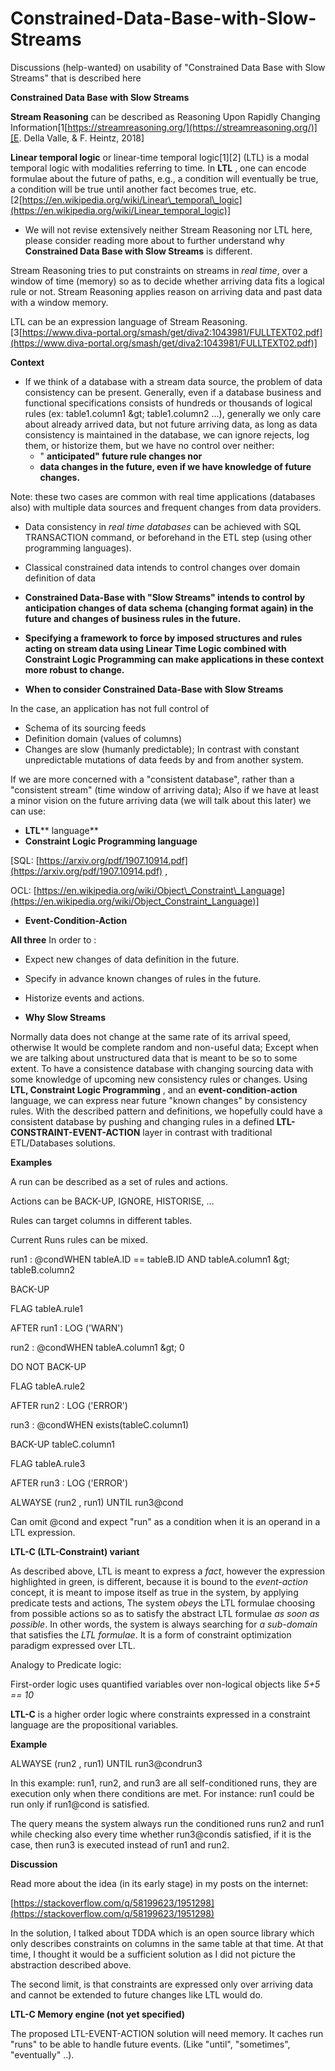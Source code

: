 # Constrained-Data-Base-with-Slow-Streams
Discussions (help-wanted) on usability of "Constrained Data Base with Slow Streams" that is described here



**Constrained Data Base with Slow Streams**

**Stream Reasoning** can be described as Reasoning Upon Rapidly Changing Information[1[https://streamreasoning.org/](https://streamreasoning.org/)][E. Della Valle, &amp; F. Heintz, 2018]

**Linear temporal logic** or linear-time temporal logic[1][2] (LTL) is a modal temporal logic with modalities referring to time. In **LTL** , one can encode formulae about the future of paths, e.g., a condition will eventually be true, a condition will be true until another fact becomes true, etc. [2[https://en.wikipedia.org/wiki/Linear\_temporal\_logic](https://en.wikipedia.org/wiki/Linear_temporal_logic)]

- We will not revise extensively neither Stream Reasoning nor LTL here, please consider reading more about to further understand why **Constrained Data Base with Slow Streams** is different.

Stream Reasoning tries to put constraints on streams in _real time_, over a window of time (memory) so as to decide whether arriving data fits a logical rule or not. Stream Reasoning applies reason on arriving data and past data with a window memory.

LTL can be an expression language of Stream Reasoning. [3[https://www.diva-portal.org/smash/get/diva2:1043981/FULLTEXT02.pdf](https://www.diva-portal.org/smash/get/diva2:1043981/FULLTEXT02.pdf)]

**Context**

- If we think of a database with a stream data source, the problem of data consistency can be present. Generally, even if a database business and functional specifications consists of hundreds or thousands of logical rules (ex: table1.column1 \&gt; table1.column2 …), generally we only care about already arrived data, but not future arriving data, as long as data consistency is maintained in the database, we can ignore rejects, log them, or historize them, but we have no control over neither:
  - &quot; **anticipated&quot; future rule changes nor**
  - **data changes in the future, even if we have knowledge of future changes.**

Note: these two cases are common with real time applications (databases also) with multiple data sources and frequent changes from data providers.

- Data consistency in _real time databases_ can be achieved with SQL TRANSACTION command, or beforehand in the ETL step (using other programming languages).
- Classical constrained data intends to control changes over domain definition of data
- **Constrained Data-Base with &quot;Slow Streams&quot; intends to control by anticipation changes of data schema (changing format again) in the future and changes of business rules in the future.**
- **Specifying a framework to force by imposed structures and rules acting on stream data using Linear Time Logic combined with Constraint Logic Programming can make applications in these context more robust to change.**

- **When to consider Constrained Data-Base with Slow Streams**

In the case, an application has not full control of

- Schema of its sourcing feeds
- Definition domain (values of columns)
- Changes are slow (humanly predictable); In contrast with constant unpredictable mutations of data feeds by and from another system.

If we are more concerned with a &quot;consistent database&quot;, rather than a &quot;consistent stream&quot; (time window of arriving data); Also if we have at least a minor vision on the future arriving data (we will talk about this later) we can use:

- **LTL**** language**
- **Constraint Logic Programming language**

[SQL: [https://arxiv.org/pdf/1907.10914.pdf](https://arxiv.org/pdf/1907.10914.pdf) ,

OCL: [https://en.wikipedia.org/wiki/Object\_Constraint\_Language](https://en.wikipedia.org/wiki/Object_Constraint_Language)]

- **Event-Condition-Action**

**All three** In order to :

- Expect new changes of data definition in the future.
- Specify in advance known changes of rules in the future.
- Historize events and actions.

- **Why Slow Streams**

Normally data does not change at the same rate of its arrival speed, otherwise It would be complete random and non-useful data; Except when we are talking about unstructured data that is meant to be so to some extent. To have a consistence database with changing sourcing data with some knowledge of upcoming new consistency rules or changes. Using **LTL, Constraint Logic Programming** , and an **event-condition-action** language, we can express near future &quot;known changes&quot; by consistency rules. With the described pattern and definitions, we hopefully could have a consistent database by pushing and changing rules in a defined **LTL-CONSTRAINT-EVENT-ACTION** layer in contrast with traditional ETL/Databases solutions.

**Examples**

A run can be described as a set of rules and actions.

Actions can be BACK-UP, IGNORE, HISTORISE, …

Rules can target columns in different tables.

Current Runs rules can be mixed.

run1 : @condWHEN tableA.ID == tableB.ID AND tableA.column1 \&gt; tableB.column2

BACK-UP

FLAG tableA.rule1

AFTER run1 : LOG (&#39;WARN&#39;)

run2 : @condWHEN tableA.column1 \&gt; 0

DO NOT BACK-UP

FLAG tableA.rule2

AFTER run2 : LOG (&#39;ERROR&#39;)

run3 : @condWHEN exists(tableC.column1)

BACK-UP tableC.column1

FLAG tableA.rule3

AFTER run3 : LOG (&#39;ERROR&#39;)

ALWAYSE (run2 , run1) UNTIL run3@cond

Can omit @cond and expect &quot;run&quot; as a condition when it is an operand in a LTL expression.

**LTL-C (LTL-Constraint) variant**

As described above, LTL is meant to express a _fact_, however the expression highlighted in green, is different, because it is bound to the _event-action_ concept, it is meant to impose itself as true in the system, by applying predicate tests and actions, The system _obeys_ the LTL formulae choosing from possible actions so as to satisfy the abstract LTL formulae _as soon as possible_. In other words, the system is always searching for _a sub-domain_ that satisfies the _LTL formulae_. It is a form of constraint optimization paradigm expressed over LTL.

Analogy to Predicate logic:

First-order logic uses quantified variables over non-logical objects like _5+5 == 10_

**LTL-C** is a higher order logic where constraints expressed in a constraint language are the propositional variables.

**Example**

ALWAYSE (run2 , run1) UNTIL run3@condrun3

In this example: run1, run2, and run3 are all self-conditioned runs, they are execution only when there conditions are met. For instance: run1 could be run only if run1@cond is satisfied.

The query means the system always run the conditioned runs run2 and run1 while checking also every time whether run3@condis satisfied, if it is the case, then run3 is executed instead of run1 and run2.

**Discussion**

Read more about the idea (in its early stage) in my posts on the internet:

[https://stackoverflow.com/q/58199623/1951298](https://stackoverflow.com/q/58199623/1951298)

In the solution, I talked about TDDA which is an open source library which only describes constraints on columns in the same table at that time. At that time, I thought it would be a sufficient solution as I did not picture the abstraction described above.

The second limit, is that constraints are expressed only over arriving data and cannot be extended to future changes like LTL would do.

**LTL-C Memory engine (not yet specified)**

The proposed LTL-EVENT-ACTION solution will need memory. It caches run &quot;runs&quot; to be able to handle future events. (Like &quot;until&quot;, &quot;sometimes&quot;, &quot;eventually&quot; ..).
